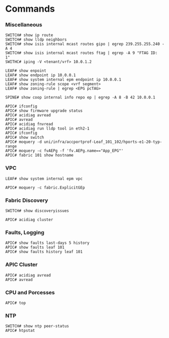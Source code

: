 # Commands

### Miscellaneous
```
SWITCH# show ip route
SWITCH# show lldp neighbors
SWITCH# show isis internal mcast routes gipo | egrep 239.255.255.240 -A 4
SWITCH# show isis internal mcast routes ftag | egrep -A 9 "FTAG ID:  1"
SWITHC# iping -V <tenant/vrf> 10.0.1.2
```
```
LEAF# show enpoint
LEAF# show endpoint ip 10.0.0.1
LEAF# show system internal epm endpoint ip 10.0.0.1
LEAF# show zoning-rule scope <vrf segment>
LEAF# show zoning-rule | egrep <EPG pcTAG>
```
```
SPINE# show coop internal info repo ep | egrep -A 8 -B 42 10.0.0.1
```
```
APIC# ifconfig
APIC# show firmware upgrade status
APIC# acidiag avread
APIC# avread
APIC# acidiag fnvread
APIC# acidiag run lldp tool in eth2-1
APIC# ifconfig
APIC# show switch
APIC# moquery -d uni/infra/accportprof-Leaf_101_102/hports-e1-20-typ-range
APIC# moquery -c fvAEPg -f 'fv.AEPg.name=="App_EPG"'
APIC# fabric 101 show hostname
```
### VPC
```
LEAF# show system internal epm vpc
```
```
APIC# moquery -c fabric.ExplicitGEp
```
### Fabric Discovery
```
SWITCH# show discoveryissues
```
```
APIC# acidiag cluster
```
### Faults, Logging
```
APIC# show faults last-days 5 history
APIC# show faults leaf 101
APIC# show faults history leaf 101
```
### APIC Cluster
```
APIC# acidiag avread
APIC# avread
```
### CPU and Porcesses
```
APIC# top
```
### NTP
```
SWITCH# show ntp peer-status
APIC# htpstat
```
